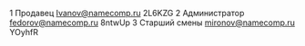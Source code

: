 1 Продавец Ivanov@namecomp.ru 2L6KZG
2 Администратор fedorov@namecomp.ru 8ntwUp
3 Старший смены mironov@namecomp.ru YOyhfR

